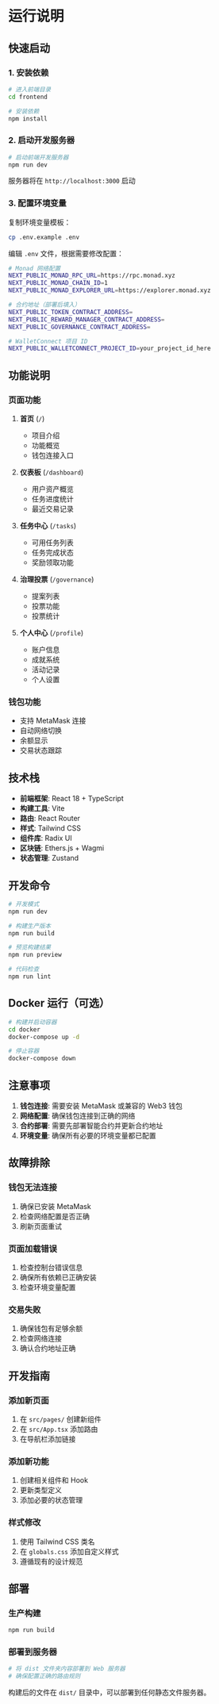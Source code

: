 # 运行说明

## 快速启动

### 1. 安装依赖

```bash
# 进入前端目录
cd frontend

# 安装依赖
npm install
```

### 2. 启动开发服务器

```bash
# 启动前端开发服务器
npm run dev
```

服务器将在 `http://localhost:3000` 启动

### 3. 配置环境变量

复制环境变量模板：
```bash
cp .env.example .env
```

编辑 `.env` 文件，根据需要修改配置：
```bash
# Monad 网络配置
NEXT_PUBLIC_MONAD_RPC_URL=https://rpc.monad.xyz
NEXT_PUBLIC_MONAD_CHAIN_ID=1
NEXT_PUBLIC_MONAD_EXPLORER_URL=https://explorer.monad.xyz

# 合约地址（部署后填入）
NEXT_PUBLIC_TOKEN_CONTRACT_ADDRESS=
NEXT_PUBLIC_REWARD_MANAGER_CONTRACT_ADDRESS=
NEXT_PUBLIC_GOVERNANCE_CONTRACT_ADDRESS=

# WalletConnect 项目 ID
NEXT_PUBLIC_WALLETCONNECT_PROJECT_ID=your_project_id_here
```

## 功能说明

### 页面功能

1. **首页** (`/`)
   - 项目介绍
   - 功能概览
   - 钱包连接入口

2. **仪表板** (`/dashboard`)
   - 用户资产概览
   - 任务进度统计
   - 最近交易记录

3. **任务中心** (`/tasks`)
   - 可用任务列表
   - 任务完成状态
   - 奖励领取功能

4. **治理投票** (`/governance`)
   - 提案列表
   - 投票功能
   - 投票统计

5. **个人中心** (`/profile`)
   - 账户信息
   - 成就系统
   - 活动记录
   - 个人设置

### 钱包功能

- 支持 MetaMask 连接
- 自动网络切换
- 余额显示
- 交易状态跟踪

## 技术栈

- **前端框架**: React 18 + TypeScript
- **构建工具**: Vite
- **路由**: React Router
- **样式**: Tailwind CSS
- **组件库**: Radix UI
- **区块链**: Ethers.js + Wagmi
- **状态管理**: Zustand

## 开发命令

```bash
# 开发模式
npm run dev

# 构建生产版本
npm run build

# 预览构建结果
npm run preview

# 代码检查
npm run lint
```

## Docker 运行（可选）

```bash
# 构建并启动容器
cd docker
docker-compose up -d

# 停止容器
docker-compose down
```

## 注意事项

1. **钱包连接**: 需要安装 MetaMask 或兼容的 Web3 钱包
2. **网络配置**: 确保钱包连接到正确的网络
3. **合约部署**: 需要先部署智能合约并更新合约地址
4. **环境变量**: 确保所有必要的环境变量都已配置

## 故障排除

### 钱包无法连接
1. 确保已安装 MetaMask
2. 检查网络配置是否正确
3. 刷新页面重试

### 页面加载错误
1. 检查控制台错误信息
2. 确保所有依赖已正确安装
3. 检查环境变量配置

### 交易失败
1. 确保钱包有足够余额
2. 检查网络连接
3. 确认合约地址正确

## 开发指南

### 添加新页面
1. 在 `src/pages/` 创建新组件
2. 在 `src/App.tsx` 添加路由
3. 在导航栏添加链接

### 添加新功能
1. 创建相关组件和 Hook
2. 更新类型定义
3. 添加必要的状态管理

### 样式修改
1. 使用 Tailwind CSS 类名
2. 在 `globals.css` 添加自定义样式
3. 遵循现有的设计规范

## 部署

### 生产构建
```bash
npm run build
```

### 部署到服务器
```bash
# 将 dist 文件夹内容部署到 Web 服务器
# 确保配置正确的路由规则
```

构建后的文件在 `dist/` 目录中，可以部署到任何静态文件服务器。